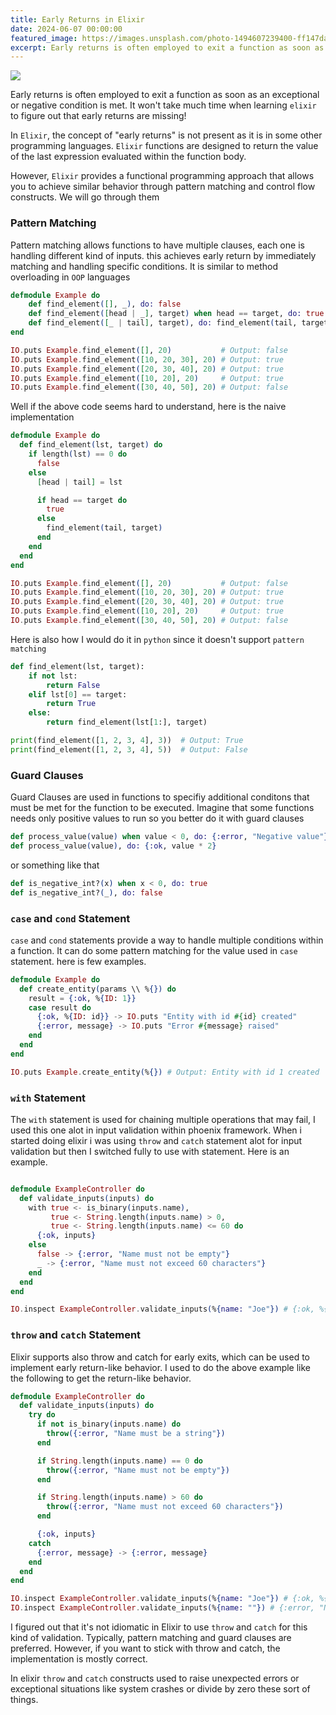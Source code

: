```yaml
---
title: Early Returns in Elixir
date: 2024-06-07 00:00:00
featured_image: https://images.unsplash.com/photo-1494607239400-ff147da48308
excerpt: Early returns is often employed to exit a function as soon as an exceptional or negative condition is met. It won't take much time when learning elixir to figure out that early returns are missing!
---
```


![](https://images.unsplash.com/photo-1494607239400-ff147da48308)

Early returns is often employed to exit a function as soon as an exceptional or negative condition is met. It won't take much time when learning `elixir` to figure out that early returns are missing!

In `Elixir`, the concept of "early returns" is not present as it is in some other programming languages. `Elixir` functions are designed to return the value of the last expression evaluated within the function body.

However, `Elixir` provides a functional programming approach that allows you to achieve similar behavior through pattern matching and control flow constructs. We will go through them


### Pattern Matching

Pattern matching allows functions to have multiple clauses, each one is handling different kind of inputs. this achieves early return by immediately matching and handling specific conditions. It is similar to method overloading in `OOP` languages

```elixir
defmodule Example do
    def find_element([], _), do: false
    def find_element([head | _], target) when head == target, do: true
    def find_element([_ | tail], target), do: find_element(tail, target)
end

IO.puts Example.find_element([], 20)           # Output: false
IO.puts Example.find_element([10, 20, 30], 20) # Output: true
IO.puts Example.find_element([20, 30, 40], 20) # Output: true
IO.puts Example.find_element([10, 20], 20)     # Output: true
IO.puts Example.find_element([30, 40, 50], 20) # Output: false
```

Well if the above code seems hard to understand, here is the naive implementation

```elixir
defmodule Example do
  def find_element(lst, target) do
    if length(lst) == 0 do
      false
    else
      [head | tail] = lst

      if head == target do
        true
      else
        find_element(tail, target)
      end
    end
  end
end

IO.puts Example.find_element([], 20)           # Output: false
IO.puts Example.find_element([10, 20, 30], 20) # Output: true
IO.puts Example.find_element([20, 30, 40], 20) # Output: true
IO.puts Example.find_element([10, 20], 20)     # Output: true
IO.puts Example.find_element([30, 40, 50], 20) # Output: false
```

Here is also how I would do it in `python` since it doesn't support `pattern matching`

```python
def find_element(lst, target):
    if not lst:
        return False
    elif lst[0] == target:
        return True
    else:
        return find_element(lst[1:], target)

print(find_element([1, 2, 3, 4], 3))  # Output: True
print(find_element([1, 2, 3, 4], 5))  # Output: False
```


### Guard Clauses

Guard Clauses are used in functions to specifiy additional conditons that must be met for the function to be executed. Imagine that some functions needs only positive values to run so you better do it with guard clauses

```elixir
def process_value(value) when value < 0, do: {:error, "Negative value"}
def process_value(value), do: {:ok, value * 2}
```

or something like that

```elixir
def is_negative_int?(x) when x < 0, do: true
def is_negative_int?(_), do: false
```


### `case` and `cond` Statement

`case` and `cond` statements provide a way to handle multiple conditions within a function. It can do some pattern matching for the value used in `case` statement. here is few examples.

```elixir
defmodule Example do
  def create_entity(params \\ %{}) do
    result = {:ok, %{ID: 1}}
    case result do
      {:ok, %{ID: id}} -> IO.puts "Entity with id #{id} created"
      {:error, message} -> IO.puts "Error #{message} raised"
    end
  end
end

IO.puts Example.create_entity(%{}) # Output: Entity with id 1 created
```


### `with` Statement

The `with` statement is used for chaining multiple operations that may fail, I used this one alot in input validation within phoenix framework. When i started doing elixir i was using `throw` and `catch` statement alot for input validation but then I switched fully to use with statement. Here is an example.

```elixir

defmodule ExampleController do
  def validate_inputs(inputs) do
    with true <- is_binary(inputs.name),
         true <- String.length(inputs.name) > 0,
         true <- String.length(inputs.name) <= 60 do
      {:ok, inputs}
    else
      false -> {:error, "Name must not be empty"}
      _ -> {:error, "Name must not exceed 60 characters"}
    end
  end
end

IO.inspect ExampleController.validate_inputs(%{name: "Joe"}) # {:ok, %{name: "Joe"}}
```


### `throw` and `catch` Statement

Elixir supports also throw and catch for early exits, which can be used to implement early return-like behavior. I used to do the above example like the following to get the return-like behavior.

```elixir
defmodule ExampleController do
  def validate_inputs(inputs) do
    try do
      if not is_binary(inputs.name) do
        throw({:error, "Name must be a string"})
      end

      if String.length(inputs.name) == 0 do
        throw({:error, "Name must not be empty"})
      end

      if String.length(inputs.name) > 60 do
        throw({:error, "Name must not exceed 60 characters"})
      end

      {:ok, inputs}
    catch
      {:error, message} -> {:error, message}
    end
  end
end

IO.inspect ExampleController.validate_inputs(%{name: "Joe"}) # {:ok, %{name: "Joe"}}
IO.inspect ExampleController.validate_inputs(%{name: ""}) # {:error, "Name must not be empty"}
```

I figured out that it's not idiomatic in Elixir to use `throw` and `catch` for this kind of validation. Typically, pattern matching and guard clauses are preferred. However, if you want to stick with throw and catch, the implementation is mostly correct.

In elixir `throw` and `catch` constructs used to raise unexpected errors or exceptional situations like system crashes or divide by zero these sort of things.
